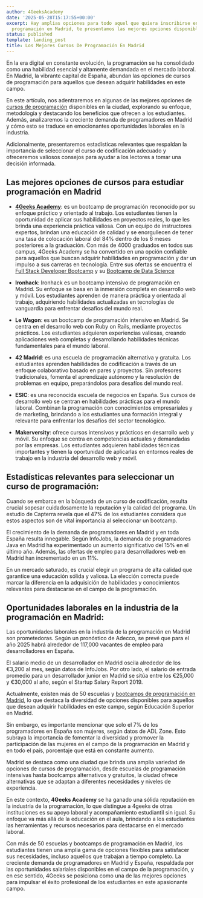 ```yaml
---
author: 4GeeksAcademy
date: '2025-05-28T15:17:55+00:00'
excerpt: Hay amplias opciones para todo aquel que quiera inscribirse en un curso de
  programación en Madrid, te presentamos las mejores opciones disponibles
status: published
template: landing_post
title: Los Mejores Cursos De Programación En Madrid
---
```

En la era digital en constante evolución, la programación se ha consolidado como una habilidad esencial y altamente demandada en el mercado laboral. En Madrid, la vibrante capital de España, abundan las opciones de cursos de programación para aquellos que desean adquirir habilidades en este campo.

En este artículo, nos adentraremos en algunas de las mejores opciones de [cursos de programación](https://4geeksacademy.com/es/curso-de-programacion-desde-cero) disponibles en la ciudad, explorando su enfoque, metodología y destacando los beneficios que ofrecen a los estudiantes. Además, analizaremos la creciente demanda de programadores en Madrid y cómo esto se traduce en emocionantes oportunidades laborales en la industria.

Adicionalmente, presentaremos estadísticas relevantes que respaldan la importancia de seleccionar el curso de codificación adecuado y ofreceremos valiosos consejos para ayudar a los lectores a tomar una decisión informada.

## Las mejores opciones de cursos para estudiar programación en Madrid

- **[4Geeks Academy](https://4geeksacademy.com/es/)**: es un bootcamp de programación reconocido por su enfoque práctico y orientado al trabajo. Los estudiantes tienen la oportunidad de aplicar sus habilidades en proyectos reales, lo que les brinda una experiencia práctica valiosa. Con un equipo de instructores expertos, brindan una educación de calidad y se enorgullecen de tener una tasa de colocación laboral del 84% dentro de los 6 meses posteriores a la graduación. Con más de 4000 graduados en todos sus campus, 4Geeks Academy se ha convertido en una opción confiable para aquellos que buscan adquirir habilidades en programación y dar un impulso a sus carreras en tecnología. Entre sus ofertas se encuentra el [Full Stack Developer Bootcamp](https://4geeksacademy.com/es/coding-bootcamps/desarrollador-full-stack) y su [Bootcamp de Data Science](https://4geeksacademy.com/es/coding-bootcamps/curso-datascience-machine-learning)

- **Ironhack**: Ironhack es un bootcamp intensivo de programación en Madrid. Su enfoque se basa en la inmersión completa en desarrollo web y móvil. Los estudiantes aprenden de manera práctica y orientada al trabajo, adquiriendo habilidades actualizadas en tecnologías de vanguardia para enfrentar desafíos del mundo real.

- **Le Wagon**: es un bootcamp de programación intensivo en Madrid. Se centra en el desarrollo web con Ruby on Rails, mediante proyectos prácticos. Los estudiantes adquieren experiencias valiosas, creando aplicaciones web completas y desarrollando habilidades técnicas fundamentales para el mundo laboral.

- **42 Madrid**: es una escuela de programación alternativa y gratuita. Los estudiantes aprenden habilidades de codificación a través de un enfoque colaborativo basado en pares y proyectos. Sin profesores tradicionales, fomenta el aprendizaje autónomo y la resolución de problemas en equipo, preparándolos para desafíos del mundo real.

- **ESIC**: es una reconocida escuela de negocios en España. Sus cursos de desarrollo web se centran en habilidades prácticas para el mundo laboral. Combinan la programación con conocimientos empresariales y de marketing, brindando a los estudiantes una formación integral y relevante para enfrentar los desafíos del sector tecnológico.

- **Makerversity**: ofrece cursos intensivos y prácticos en desarrollo web y móvil. Su enfoque se centra en competencias actuales y demandadas por las empresas. Los estudiantes adquieren habilidades técnicas importantes y tienen la oportunidad de aplicarlas en entornos reales de trabajo en la industria del desarrollo web y móvil.

## Estadísticas relevantes para seleccionar un curso de programación:

Cuando se embarca en la búsqueda de un curso de codificación, resulta crucial sopesar cuidadosamente la reputación y la calidad del programa. Un estudio de Capterra revela que el 47% de los estudiantes considera que estos aspectos son de vital importancia al seleccionar un bootcamp.

El crecimiento de la demanda de programadores en Madrid y en toda España resulta innegable. Según InfoJobs, la demanda de programadores Java en Madrid ha experimentado un aumento significativo del 15% en el último año. Además, las ofertas de empleo para desarrolladores web en Madrid han incrementado en un 11%.

En un mercado saturado, es crucial elegir un programa de alta calidad que garantice una educación sólida y valiosa. La elección correcta puede marcar la diferencia en la adquisición de habilidades y conocimientos relevantes para destacarse en el campo de la programación.

## Oportunidades laborales en la industria de la programación en Madrid:

Las oportunidades laborales en la industria de la programación en Madrid son prometedoras. Según un pronóstico de Adecco, se prevé que para el año 2025 habrá alrededor de 117,000 vacantes de empleo para desarrolladores en España.

El salario medio de un desarrollador en Madrid oscila alrededor de los €3,200 al mes, según datos de InfoJobs. Por otro lado, el salario de entrada promedio para un desarrollador junior en Madrid se sitúa entre los €25,000 y €30,000 al año, según el Startup Salary Report 2019.

Actualmente, existen más de 50 escuelas y [bootcamps de programación en Madrid](https://4geeksacademy.com/es/coding-campus/bootcamp-programacion-madrid), lo que destaca la diversidad de opciones disponibles para aquellos que desean adquirir habilidades en este campo, según Educación Superior en Madrid.

Sin embargo, es importante mencionar que solo el 7% de los programadores en España son mujeres, según datos de ADL Zone. Esto subraya la importancia de fomentar la diversidad y promover la participación de las mujeres en el campo de la programación en Madrid y en todo el país, porcentaje que está en constante aumento.

Madrid se destaca como una ciudad que brinda una amplia variedad de opciones de cursos de programación, desde escuelas de programación intensivas hasta bootcamps alternativos y gratuitos, la ciudad ofrece alternativas que se adaptan a diferentes necesidades y niveles de experiencia.

En este contexto, **4Geeks Academy** se ha ganado una sólida reputación en la industria de la programación, lo que distingue a 4geeks de otras instituciones es su apoyo laboral y acompañamiento estudiantil sin igual. Su enfoque va más allá de la educación en el aula, brindando a los estudiantes las herramientas y recursos necesarios para destacarse en el mercado laboral.

Con más de 50 escuelas y bootcamps de programación en Madrid, los estudiantes tienen una amplia gama de opciones flexibles para satisfacer sus necesidades, incluso aquellos que trabajan a tiempo completo. La creciente demanda de programadores en Madrid y España, respaldada por las oportunidades salariales disponibles en el campo de la programación, y en ese sentido, 4Geeks se posiciona como una de las mejores opciones para impulsar el éxito profesional de los estudiantes en este apasionante campo.